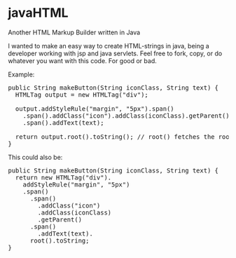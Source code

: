 javaHTML
========

Another HTML Markup Builder written in Java

I wanted to make an easy way to create HTML-strings in java, being a
developer working with jsp and java servlets. Feel free to fork, copy,
or do whatever you want with this code. For good or bad.

Example:

<pre>
public String makeButton(String iconClass, String text) {
  HTMLTag output = new HTMLTag("div");

  output.addStyleRule("margin", "5px").span()
    .span().addClass("icon").addClass(iconClass).getParent()
    .span().addText(text);
    
  return output.root().toString(); // root() fetches the root node
}
</pre>

This could also be:

<pre>
public String makeButton(String iconClass, String text) {
  return new HTMLTag("div").
    addStyleRule("margin", "5px")
    .span()
      .span()
        .addClass("icon")
        .addClass(iconClass)
        .getParent()
      .span()
        .addText(text).
      root().toString;
}
</pre>
